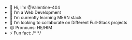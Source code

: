 - 👋 Hi, I’m @Valentine-404
- 👀 I’m a Web Development
- 🌱 I’m currently learning MERN stack 
- 💞️ I’m looking to collaborate on Different Full-Stack projects
- 😄 Pronouns: HE/HIM 
- ⚡ Fun fact: /* */

<!---
Valentine-404/Valentine-404 is a ✨ special ✨ repository because its `README.md` (this file) appears on your GitHub profile.
You can click the Preview link to take a look at your changes.
--->
